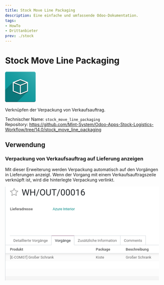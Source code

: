 ```yaml
---
title: Stock Move Line Packaging
description: Eine einfache und umfassende Odoo-Dokumentation.
tags:
- HowTo
- Drittanbieter
prev: ./stock
---
```

# Stock Move Line Packaging
![icon_oms_box](attachments/icon_oms_box.png)

Verknüpfen der Verpackung von Verkaufsauftrag.

Technischer Name: `stock_move_line_packaging`\
Repository: <https://github.com/Mint-System/Odoo-Apps-Stock-Logistics-Workflow/tree/14.0/stock_move_line_packaging>

## Verwendung

### Verpackung von Verkaufsauftrag auf Lieferung anzeigen

Mit dieser Erweiterung werden Verpackung automatisch auf den Vorgängen in Lieferungen anzeigt. Wenn der Vorgang mit einem Verkaufsauftragszeile verknüpft ist, wird die hinterlegte Verpackung verlinkt.

![](attachments/Stock%20Move%20Line%20Packaging.png)